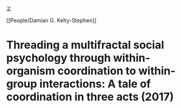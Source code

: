 [🇿](zotero://select/library/items/J4CHDMWI)

[[People/Damian G. Kelty-Stephen]] 
# Threading a multifractal social psychology through within-organism coordination to within-group interactions: A tale of coordination in three acts (2017)

